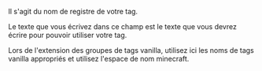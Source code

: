 Il s'agit du nom de registre de votre tag.

Le texte que vous écrivez dans ce champ est le texte que vous devrez écrire pour pouvoir utiliser votre tag.

Lors de l'extension des groupes de tags vanilla, utilisez ici les noms de tags vanilla appropriés et utilisez l'espace de nom minecraft.